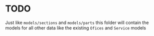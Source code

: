 # TODO

Just like `models/sections` and `models/parts` this folder will contain the models for all other data
like the existing `Ofices` and `Service` models

